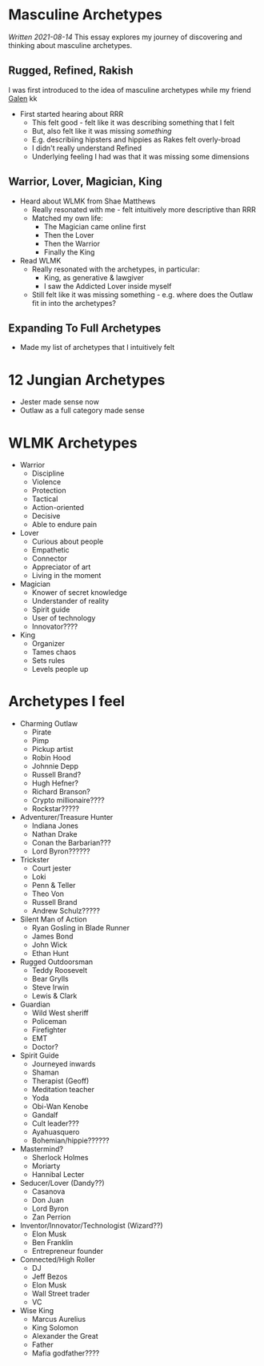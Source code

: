 Masculine Archetypes
====================
_Written 2021-08-14_
This essay explores my journey of discovering and thinking about masculine archetypes.

Rugged, Refined, Rakish
-----------------------
I was first introduced to the idea of masculine archetypes while my friend [Galen](https://twitter.com/galenmarchetti) kk



* First started hearing about RRR
    * This felt good - felt like it was describing something that I felt
    * But, also felt like it was missing _something_
    * E.g. describiing hipsters and hippies as Rakes felt overly-broad
    * I didn't really understand Refined
    * Underlying feeling I had was that it was missing some dimensions

Warrior, Lover, Magician, King
------------------------------
* Heard about WLMK from Shae Matthews
    * Really resonated with me - felt intuitively more descriptive than RRR
    * Matched my own life:
        * The Magician came online first
        * Then the Lover
        * Then the Warrior
        * Finally the King
* Read WLMK
    * Really resonated with the archetypes, in particular:
        * King, as generative & lawgiver
        * I saw the Addicted Lover inside myself
    * Still felt like it was missing something - e.g. where does the Outlaw fit in into the archetypes?

Expanding To Full Archetypes
----------------------------
* Made my list of archetypes that I intuitively felt

12 Jungian Archetypes
==================
* Jester made sense now
* Outlaw as a full category made sense


WLMK Archetypes
===============
* Warrior
    * Discipline
    * Violence
    * Protection
    * Tactical
    * Action-oriented
    * Decisive
    * Able to endure pain
* Lover
    * Curious about people
    * Empathetic
    * Connector
    * Appreciator of art
    * Living in the moment
* Magician
    * Knower of secret knowledge
    * Understander of reality
    * Spirit guide
    * User of technology
    * Innovator????
* King
    * Organizer
    * Tames chaos
    * Sets rules
    * Levels people up

Archetypes I feel
=================
* Charming Outlaw
    * Pirate
    * Pimp
    * Pickup artist
    * Robin Hood
    * Johnnie Depp
    * Russell Brand?
    * Hugh Hefner?
    * Richard Branson?
    * Crypto millionaire????
    * Rockstar?????
* Adventurer/Treasure Hunter
    * Indiana Jones
    * Nathan Drake
    * Conan the Barbarian???
    * Lord Byron??????
* Trickster
    * Court jester
    * Loki
    * Penn & Teller
    * Theo Von
    * Russell Brand
    * Andrew Schulz?????
* Silent Man of Action
    * Ryan Gosling in Blade Runner
    * James Bond
    * John Wick
    * Ethan Hunt
* Rugged Outdoorsman
    * Teddy Roosevelt
    * Bear Grylls
    * Steve Irwin
    * Lewis & Clark
* Guardian
    * Wild West sheriff
    * Policeman
    * Firefighter
    * EMT
    * Doctor?
* Spirit Guide
    * Journeyed inwards
    * Shaman
    * Therapist (Geoff)
    * Meditation teacher
    * Yoda
    * Obi-Wan Kenobe
    * Gandalf
    * Cult leader???
    * Ayahuasquero
    * Bohemian/hippie??????
* Mastermind?
    * Sherlock Holmes
    * Moriarty
    * Hannibal Lecter
* Seducer/Lover (Dandy??)
    * Casanova
    * Don Juan
    * Lord Byron
    * Zan Perrion
* Inventor/Innovator/Technologist (Wizard??)
    * Elon Musk 
    * Ben Franklin
    * Entrepreneur founder
* Connected/High Roller
    * DJ
    * Jeff Bezos
    * Elon Musk
    * Wall Street trader
    * VC
* Wise King
    * Marcus Aurelius
    * King Solomon
    * Alexander the Great
    * Father
    * Mafia godfather????
